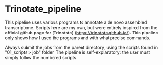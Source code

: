 # Trinotate_pipeline
This pipeline uses various programs to annotate a de novo assembled transcriptome. Scripts here are my own, but were entirely inspired from the official github page for [Trinotate] (https://trinotate.github.io/). This pipeline only shows how I used the programs and with what precise commands.

Always submit the jobs from the parent directory, using the scripts found in "01_scripts > job" folder. The pipeline is self-explanatory: the user must simply follow the numbered scripts.
